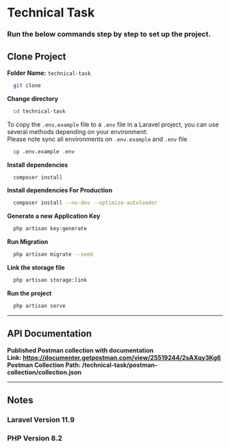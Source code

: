 # Technical Task

### Run the below commands step by step to set up the project.

## Clone Project
**Folder Name:** `technical-task`
```bash
  git clone 
```

**Change directory**
```bash
  cd technical-task
```

To copy the `.env.example` file to a `.env` file in a Laravel project, you can use several methods depending on your environment:
<br/>Please note sync all environments on `.env.example` and `.env` file
```bash
  cp .env.example .env
```

**Install dependencies**
```bash
  composer install
```

**Install dependencies For Production**
```bash
  composer install --no-dev --optimize-autoloader
```

**Generate a new Application Key**
```bash
  php artisan key:generate
```

**Run Migration**
```bash
  php artisan migrate --seed
```

**Link the storage file**
```bash
  php artisan storage:link
```

**Run the project**
```bash
  php artisan serve
```

<hr/>

## API Documentation

**Published Postman collection with documentation**
<br/><b>Link:<b/> https://documenter.getpostman.com/view/25519244/2sAXqy3Kg6
<br/><b>Postman Collection Path:<b/> /technical-task/postman-collection/collection.json
<hr/>

## Notes

### Laravel Version 11.9
### PHP Version 8.2
